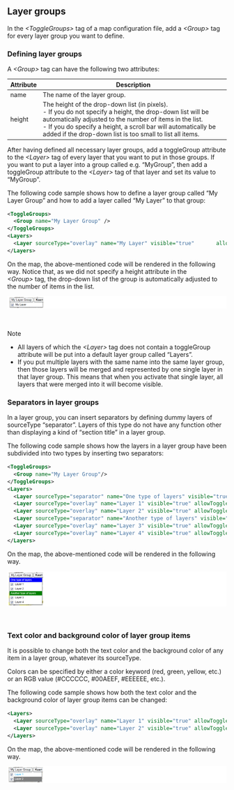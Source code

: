 ## Layer groups

In the *\<ToggleGroups>* tag of a map configuration file, add a *\<Group>* tag for every layer group you want to define.

### Defining layer groups

A *\<Group>* tag can have the following two attributes:

| Attribute | Description                                                                                                                                                                                                                                                                                                                                                                                                                                |
|-----------|--------------------------------------------------------------------------------------------------------------------------------------------------------------------------------------------------------------------------------------------------------------------------------------------------------------------------------------------------------------------------------------------------------------------------------------------|
| name      | The name of the layer group.                                                                                                                                                                                                                                                                                                                                                                                                               |
| height    | The height of the drop-down list (in pixels).<br> -  If you do not specify a height, the drop-down list will be automatically adjusted to the number of items in the list.<br> -  If you do specify a height, a scroll bar will automatically be added if the drop-down list is too small to list all items. |

After having defined all necessary layer groups, add a toggleGroup attribute to the *\<Layer>* tag of every layer that you want to put in those groups. If you want to put a layer into a group called e.g. “MyGroup”, then add a toggleGroup attribute to the *\<Layer>* tag of that layer and set its value to “MyGroup”.

The following code sample shows how to define a layer group called “My Layer Group” and how to add a layer called “My Layer” to that group:

```xml
<ToggleGroups>                                                                                                        
  <Group name="My Layer Group" />                                                                                       
</ToggleGroups>                                                                                                       
<Layers>                                                                                                              
  <Layer sourceType="overlay" name="My Layer" visible="true"       allowToggle="true" toggleGroup="My Layer Group"/>
</Layers>                                                                                                             
```

On the map, the above-mentioned code will be rendered in the following way. Notice that, as we did not specify a height attribute in the *\<Group>* tag, the drop-down list of the group is automatically adjusted to the number of items in the list.

![](../../images/layergroups1.png)

 

> [!NOTE]
> -  All layers of which the *\<Layer>* tag does not contain a toggleGroup attribute will be put into a default layer group called “Layers”.
> -  If you put multiple layers with the same name into the same layer group, then those layers will be merged and represented by one single layer in that layer group. This means that when you activate that single layer, all layers that were merged into it will become visible.

### Separators in layer groups

In a layer group, you can insert separators by defining dummy layers of sourceType “separator”. Layers of this type do not have any function other than displaying a kind of “section title” in a layer group.

The following code sample shows how the layers in a layer group have been subdivided into two types by inserting two separators:

```xml
<ToggleGroups>                                                                                                                                                                             
  <Group name="My Layer Group"/>                                                                                                                                                             
</ToggleGroups>                                                                                                                                                                            
<Layers>                                                                                                                                                                                   
  <Layer sourceType="separator" name="One type of layers" visible="true" allowToggle="true"       textcolor="white" backgroundcolor="blue" toggleGroup="My Layer Group"/>                
  <Layer sourceType="overlay" name="Layer 1" visible="true" allowToggle="true"       toggleGroup="My Layer Group"/>                                                                      
  <Layer sourceType="overlay" name="Layer 2" visible="true" allowToggle="true"        toggleGroup="My Layer Group"/>                                                                     
  <Layer sourceType="separator" name="Another type of layers" visible="true"       allowToggle="true" textcolor="white" backgroundcolor="green"        toggleGroup="My Layer Group"/>
  <Layer sourceType="overlay" name="Layer 3" visible="true" allowToggle="true"        toggleGroup="My Layer Group"/>                                                                     
  <Layer sourceType="overlay" name="Layer 4" visible="true" allowToggle="true"        toggleGroup="My Layer Group"/>                                                                     
</Layers>                                                                                                                                                                                  
```

On the map, the above-mentioned code will be rendered in the following way.

![](../../images/layergroups2.png)

 

### Text color and background color of layer group items

It is possible to change both the text color and the background color of any item in a layer group, whatever its sourceType.

Colors can be specified by either a color keyword (red, green, yellow, etc.) or an RGB value (#CCCCCC, #00AEEF, #EEEEEE, etc.).

The following code sample shows how both the text color and the background color of layer group items can be changed:

```xml
<Layers>                                                                                                                                                      
  <Layer sourceType="overlay" name="Layer 1" visible="true" allowToggle="true"       textcolor="#00AEEF" toggleGroup="My Layer Group"/>                     
  <Layer sourceType="overlay" name="Layer 2" visible="true" allowToggle="true"       textcolor="white" backgroundcolor="gray" toggleGroup="My Layer Group"/>
</Layers>                                                                                                                                                     
```

On the map, the above-mentioned code will be rendered in the following way.

![](../../images/layergroups3.png)

 
